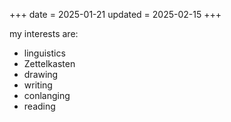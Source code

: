 +++
date = 2025-01-21
updated = 2025-02-15
+++

my interests are:
- linguistics
- Zettelkasten
- drawing
- writing
- conlanging
- reading

